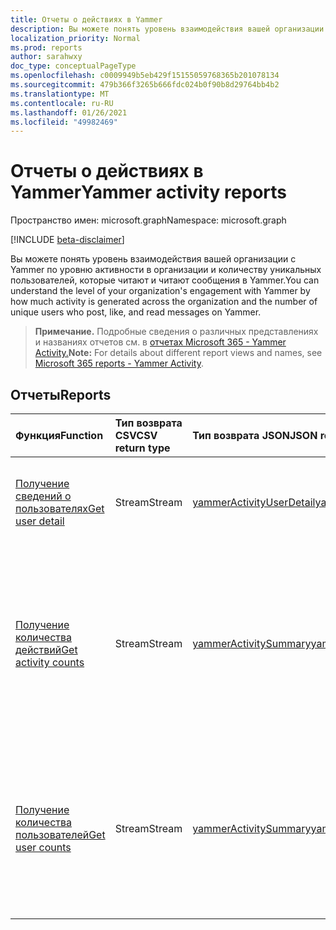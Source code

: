 ```yaml
---
title: Отчеты о действиях в Yammer
description: Вы можете понять уровень взаимодействия вашей организации с Yammer по уровню активности в организации и количеству уникальных пользователей, которые читают и читают сообщения в Yammer.
localization_priority: Normal
ms.prod: reports
author: sarahwxy
doc_type: conceptualPageType
ms.openlocfilehash: c0009949b5eb429f15155059768365b201078134
ms.sourcegitcommit: 479b366f3265b666fdc024b0f90b8d29764bb4b2
ms.translationtype: MT
ms.contentlocale: ru-RU
ms.lasthandoff: 01/26/2021
ms.locfileid: "49982469"
---
```

# <a name="yammer-activity-reports"></a><span data-ttu-id="e9e67-103">Отчеты о действиях в Yammer</span><span class="sxs-lookup"><span data-stu-id="e9e67-103">Yammer activity reports</span></span>

<span data-ttu-id="e9e67-104">Пространство имен: microsoft.graph</span><span class="sxs-lookup"><span data-stu-id="e9e67-104">Namespace: microsoft.graph</span></span>

[!INCLUDE [beta-disclaimer](../../includes/beta-disclaimer.md)]

<span data-ttu-id="e9e67-105">Вы можете понять уровень взаимодействия вашей организации с Yammer по уровню активности в организации и количеству уникальных пользователей, которые читают и читают сообщения в Yammer.</span><span class="sxs-lookup"><span data-stu-id="e9e67-105">You can understand the level of your organization's engagement with Yammer by how much activity is generated across the organization and the number of unique users who post, like, and read messages on Yammer.</span></span>

> <span data-ttu-id="e9e67-106">**Примечание.** Подробные сведения о различных представлениях и названиях отчетов см. в [отчетах Microsoft 365 - Yammer Activity.](https://support.office.com/client/Yammer-activity-c7c9f938-5b8e-4d52-b1a2-c7c32cb2312a)</span><span class="sxs-lookup"><span data-stu-id="e9e67-106">**Note:** For details about different report views and names, see [Microsoft 365 reports - Yammer Activity](https://support.office.com/client/Yammer-activity-c7c9f938-5b8e-4d52-b1a2-c7c32cb2312a).</span></span>

## <a name="reports"></a><span data-ttu-id="e9e67-107">Отчеты</span><span class="sxs-lookup"><span data-stu-id="e9e67-107">Reports</span></span>

| <span data-ttu-id="e9e67-108">Функция</span><span class="sxs-lookup"><span data-stu-id="e9e67-108">Function</span></span>                                 | <span data-ttu-id="e9e67-109">Тип возврата CSV</span><span class="sxs-lookup"><span data-stu-id="e9e67-109">CSV return type</span></span> | <span data-ttu-id="e9e67-110">Тип возврата JSON</span><span class="sxs-lookup"><span data-stu-id="e9e67-110">JSON return type</span></span>                         | <span data-ttu-id="e9e67-111">Описание</span><span class="sxs-lookup"><span data-stu-id="e9e67-111">Description</span></span>                              |
| :--------------------------------------- | :-------------- | :--------------------------------------- | ---------------------------------------- |
| [<span data-ttu-id="e9e67-112">Получение сведений о пользователях</span><span class="sxs-lookup"><span data-stu-id="e9e67-112">Get user detail</span></span>](../api/reportroot-getyammeractivityuserdetail.md) | <span data-ttu-id="e9e67-113">Stream</span><span class="sxs-lookup"><span data-stu-id="e9e67-113">Stream</span></span>          | [<span data-ttu-id="e9e67-114">yammerActivityUserDetail</span><span class="sxs-lookup"><span data-stu-id="e9e67-114">yammerActivityUserDetail</span></span>](../resources/yammeractivityuserdetail.md) | <span data-ttu-id="e9e67-115">Получение сведений о действиях в Yammer с разбивкой по пользователям.</span><span class="sxs-lookup"><span data-stu-id="e9e67-115">Get details about Yammer activity by user.</span></span> |
| [<span data-ttu-id="e9e67-116">Получение количества действий</span><span class="sxs-lookup"><span data-stu-id="e9e67-116">Get activity counts</span></span>](../api/reportroot-getyammeractivitycounts.md) | <span data-ttu-id="e9e67-117">Stream</span><span class="sxs-lookup"><span data-stu-id="e9e67-117">Stream</span></span>          | [<span data-ttu-id="e9e67-118">yammerActivitySummary</span><span class="sxs-lookup"><span data-stu-id="e9e67-118">yammerActivitySummary</span></span>](../resources/yammeractivitysummary.md) | <span data-ttu-id="e9e67-119">Отследите динамику использования Yammer в организации по количеству опубликованных, прочитанных и понравившихся сообщений.</span><span class="sxs-lookup"><span data-stu-id="e9e67-119">Get the trends on the amount of Yammer activity in your organization by how many messages were posted, read, and liked.</span></span> |
| [<span data-ttu-id="e9e67-120">Получение количества пользователей</span><span class="sxs-lookup"><span data-stu-id="e9e67-120">Get user counts</span></span>](../api/reportroot-getyammeractivityusercounts.md) | <span data-ttu-id="e9e67-121">Stream</span><span class="sxs-lookup"><span data-stu-id="e9e67-121">Stream</span></span>          | [<span data-ttu-id="e9e67-122">yammerActivitySummary</span><span class="sxs-lookup"><span data-stu-id="e9e67-122">yammerActivitySummary</span></span>](../resources/yammeractivitysummary.md) | <span data-ttu-id="e9e67-123">Отследите динамику по количеству уникальных пользователей, которые опубликовали, прочитали и оценили сообщения Yammer.</span><span class="sxs-lookup"><span data-stu-id="e9e67-123">Get the trends on the number of unique users who posted, read, and liked  Yammer messages.</span></span> |


